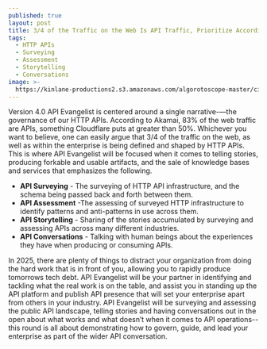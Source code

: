 ```yaml
---
published: true
layout: post
title: 3/4 of the Traffic on the Web Is API Traffic, Prioritize Accordingly
tags:
  - HTTP APIs
  - Surveying
  - Assessment
  - Storytelling
  - Conversations
image: >-
  https://kinlane-productions2.s3.amazonaws.com/algorotoscope-master/citizenship-freeway-interchange-fence.jpeg
---
```

Version 4.0 API Evangelist is centered around a single narrative-—the governance of our HTTP APIs. According to Akamai, 83% of the web traffic are APIs, something Cloudflare puts at greater than 50%. Whichever you want to believe, one can easily argue that 3/4 of the traffic on the web, as well as within the enterprise is being defined and shaped by HTTP APIs. This is where API Evangelist will be focused when it comes to telling stories, producing forkable and usable artifacts, and the sale of knowledge bases and services that emphasizes the following.

- **API Surveying** - The surveying of HTTP API infrastructure, and the schema being passed back and forth between them.
- **API Assessment** -The assessing of surveyed HTTP infrastructure to identify patterns and anti-patterns in use across them.
- **API Storytelling** - Sharing of the stories accumulated by surveying and assessing APIs across many different industries.
- **API Conversations** - Talking with human beings about the experiences they have when producing or consuming APIs.

In 2025, there are plenty of things to distract your organization from doing the hard work that is in front of you, allowing you to rapidly produce tomorrows tech debt. API Evangelist will be your partner in identifying and tackling what the real work is on the table, and assist you in standing up the API platform and publish API presence that will set your enterprise apart from others in your industry. API Evangelist will be surveying and assessing the public API landscape, telling stories and having conversations out in the open about what works and what doesn’t when it comes to API operations--this round is all about demonstrating how to govern, guide, and lead your enterprise as part of the wider API conversation.
